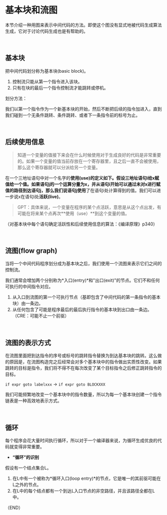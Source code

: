 # 基本块和流图    

本节介绍一种用图来表示中间代码的方法。即使这个图没有显式地被代码生成算法生成，它对于讨论代码生成也是有帮助的。        

<br />  

## 基本块      

把中间代码划分称为基本块(basic block)。    

1. 控制流只能从第一个指令进入该块。    
2. 只有在块的最后一个指令控制流才能跳转或停机。    

划分方法：    

我们以第一个指令作为一个新基本块的开始，然后不断把后续的指令加进入，直到我们碰到一个无条件跳转、条件跳转、或者下一条指令前的标号为止。      

<br />


## 后续使用信息    

> 知道一个变量的值接下来会在什么时候使用对于生成良好的代码是非常重要的。如果一个变量的值当前存放在一个寄存器里，且之后一直不会被使用，那么这个寄存器就可以分派给另一个变量。    

在一个三地址语句中对一个名字的**使用(use)**的定义如下。假设三地址语句i给x赋值给一个值。如果语句j的一个运算分量为x，并从语句i开始可以通过未对x进行赋值的路径到达语句j，那么我们说语句j**使用**了在语句i处计算得到的值。我们可以进一步说x在语句i处**活跃(live)**。    

> GPT：具体来说，一个变量在程序的某个点活跃，意思是从这个点出发，有可能在将来某个点再次**使用（use）**到这个变量的值。        

（对基本块中每个语句确定活跃性和后续使用信息的算法：《编译原理》p340）        


<br />

## 流图(flow graph)    

当将一个中间代码程序划分成为基本块之后，我们使用一个流图来表示它们之间的控制流。        

我们通常会增加两个分别称为*入口(entry)*和"出口(exit)"的节点。它们不和任何可执行的中间指令对应。    

1. 从入口到流图的第一个可执行节点（基即包含了中间代码的第一条指令的基本块）由一条边。    
2. 从任何包含了可能是程序最后的最后执行指令的基本块到出口由一条边。（CRE：可能不止一个前驱）    

<br />  


## 流图的表示方式    

在流图里面把到达指令的序号或标号的跳转指令替换为到达基本块的跳转。这么做的原因是，在流图构造完之后经常会对多个基本块中的指令做出实质性改变。如果跳转的目标是指令，我们将不得不在每次改变了某个目标指令之后修正跳转指令的目标。    

`if expr goto labelxxx`   ->  `if expr goto BLOCKXXX`    


我们可能频繁地改变一个基本块中的指令数量，所以为每一个基本块创建一个指令链表是一种高效地表示方式。    

<br />

## 循环    

每个程序会花大量时间执行循环，所以对于一个编译器来说，为循环生成优良的代码就变得非常重要。    

- **“循环”的识别**    
    
假设有一个结点集合L。    
1. 在L中有一个被称为*循环入口(loop entry)*的节点，它是唯一的其前驱可能在L之外的节点。    
2. 在L中的每个结点都有一个到达L入口节点的非空路径，并且该路径全都在L中。    



（END）    






